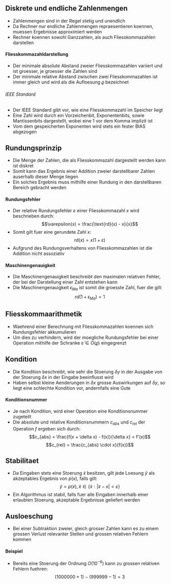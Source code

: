 ## Diskrete und endliche Zahlenmengen
- Zahlenmengen sind in der Regel stetig und unendlich
- Da Rechner nur endliche Zahlenmengen repraesentieren koennen, muessen Ergebnisse approximiert werden
- Rechner koennen sowohl Ganzzahlen, als auch Fliesskommazahlen darstellen
#### Fliesskommazahldarstellung
- Der minimale absolute Abstand zweier Fliesskommazahlen variiert und ist groesser, je groesser die Zahlen sind
- Der minimale relative Abstand zwischen zwei Fliesskommazahlen ist immer gleich und wird als die Aufloesung $\varrho$ bezeichnet
###### IEEE Standard
- Der IEEE Standard gibt vor, wie eine Fliesskommazahl im Speicher liegt
- Eine Zahl wird durch ein Vorzeichenbit, Exponentenbits, sowie Mantissenbits dargestellt, wobei eine 1 vor dem Komma implizit ist
- Vom dem gespeicherten Exponenten wird stets ein fester BIAS abgezogen
## Rundungsprinzip
- Die Menge der Zahlen, die als Fliesskommazahl dargestellt werden kann ist diskret
- Somit kann das Ergebnis einer Addition zweier darstellbarer Zahlen auserhalb dieser Menge liegen
- Ein solches Ergebnis muss mithilfe einer Rundung in den darstellbaren Bereich gebracht werden
#### Rundungsfehler
- Der relative Rundungsfehler $\varepsilon$ einer Fliesskommazahl $x$ wird beschrieben durch:
$$\varepsilon(x) = \frac{\text{rd}(x) - x}{x}$$
- Somit gilt fuer eine gerundete Zahl $x$:
$$\text{rd}(x) = x(1 + \varepsilon)$$
- Aufgrund des Rundungsverhaltens von Fliesskommazahlen ist die Addition nicht assoziativ
#### Maschinengenauigkeit
- Die Maschinengenauigkeit beschreibt den maximalen relativen Fehler, der bei der Darstellung einer Zahl entstehen kann
- Die Maschinengenauigkeit $\epsilon_{Ma}$ ist somit die groesste Zahl, fuer die gilt:
$$rd(1 + \epsilon_{Ma}) = 1$$
## Fliesskommaarithmetik
- Waehrend einer Berechnung mit Fliesskommazahlen koennen sich Rundungsfehler akkumulieren
- Um dies zu verhindern, wird der moegliche Rundungsfehler bei einer Operation mithilfe der Schranke $\tilde{\varepsilon} \in O(\varrho)$ eingegrenzt
## Kondition
- Die Kondition beschreibt, wie sehr die Stoerung $\delta y$ in der Ausgabe von der Stoerung $\delta x$ in der Eingabe beeinflusst wird
- Haben selbst kleine Aenderungen in $\delta x$ grosse Auswirkungen auf $\delta y$, so liegt eine schlechte Kondition vor, andernfalls eine Gute
#### Konditionsnummer
- Je nach Kondition, wird einer Operation eine Konditionsnummer zugeteilt
- Die absolute und relative Konditionsnummern $c_{abs}$  und $c_{rel}$ der Operation $f$ ergeben sich durch:
$$c_{abs} = \frac{f(x + \delta x) - f(x)}{\delta x} = f'(x)$$
$$c_{rel} = \frac{c_{abs} \cdot x}{f(x)}$$
## Stabilitaet
- Da Eingaben stets eine Stoerung $\tilde{x}$ besitzen, gilt jede Loesung $\tilde{y}$ als akzeptables Ergebnis von $p(x)$, falls gilt:
$$\tilde{y} = p(\tilde{x}), \tilde{x} \in \{\tilde{x}: |\tilde{x} - x| < \varepsilon\}$$
- Ein Algorithmus ist stabil, falls fuer alle Eingaben innerhalb einer erlaubten Stoerung, akzeptable Ergebnisse geliefert werden
## Ausloeschung
- Bei einer Subtraktion zweier, gleich grosser Zahlen kann es zu einem grossen Verlust relevanter Stellen und grossen relativen Fehlern kommen
#### Beispiel
- Bereits eine Stoerung der Ordnung $O(10^{-6})$ kann zu grossen relativen Fehlern fuehren:
$$(1000000 + 1) - (999999 - 1) = 3$$